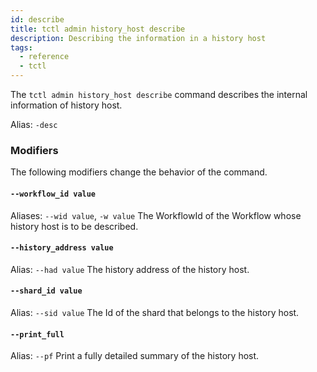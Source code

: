```yaml
---
id: describe
title: tctl admin history_host describe
description: Describing the information in a history host
tags:
  - reference
  - tctl
---
```


The `tctl admin history_host describe` command describes the internal information of history host.

Alias: `-desc`

### Modifiers

The following modifiers change the behavior of the command.

#### `--workflow_id value`

Aliases: `--wid value`, `-w value`
The WorkflowId of the Workflow whose history host is to be described.

#### `--history_address value`

Alias: `--had value`
The history address of the history host.

#### `--shard_id value`

Alias: `--sid value`
The Id of the shard that belongs to the history host.

#### `--print_full`

Alias: `--pf`
Print a fully detailed summary of the history host.
